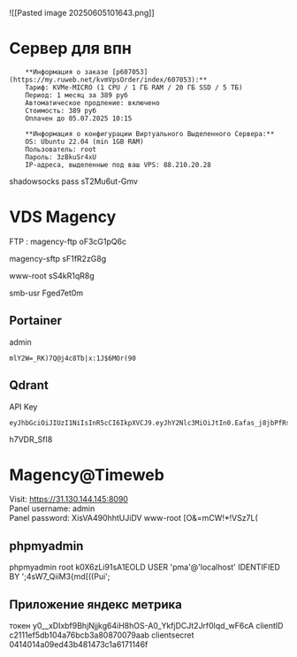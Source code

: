 ![[Pasted image 20250605101643.png]] 
# Сервер для впн
```
	**Информация о заказе [p607053](https://my.ruweb.net/kvmVpsOrder/index/607053):**  
	Тариф: KVMe-MICRO (1 CPU / 1 ГБ RAM / 20 ГБ SSD / 5 ТБ)  
	Период: 1 месяц за 389 руб  
	Автоматическое продление: включено  
	Стоимость: 389 руб  
	Оплачен до 05.07.2025 10:15
	
	**Информация о конфигурации Виртуального Выделенного Сервера:**  
	OS: Ubuntu 22.04 (min 1GB RAM)  
	Пользователь: root  
	Пароль: 3zBkuSr4xU  
	IP-адреса, выделенные под ваш VPS: 88.210.20.28
```


shadowsocks pass sT2Mu6ut-Gmv


# VDS Magency

FTP : magency-ftp   oF3cG1pQ6c

magency-sftp sF1fR2zG8g

www-root  sS4kR1qR8g

smb-usr Fged7et0m



## Portainer

admin
```
mlY2W=_RK)7Q@j4c8Tb|x:1J$6MOr(90
```


## Qdrant

API Key
```
eyJhbGciOiJIUzI1NiIsInR5cCI6IkpXVCJ9.eyJhY2Nlc3MiOiJtIn0.Eafas_j8jbPfRsA3uVIOBH9XODvQSHSMCbTmmna2tJw
```



h7VDR_SfI8


# Magency@Timeweb

 Visit: https://31.130.144.145:8090                     
                Panel username: admin                              
                Panel password: XisVA490hhtUJiDV 
www-root  [O&=mCW!*!VSz7L(

## phpmyadmin
phpmyadmin  root  k0X6zLi91sA1EOLD
USER 'pma'@'localhost' IDENTIFIED BY ';4sW7_QiiM3{md[((Pui';


## Приложение яндекс метрика 

токен y0__xDIxbf9BhjNjjkg64iH8hOS-A0_YkfjDCJt2Jrf0lqd_wF6cA
clientID  c2111ef5db104a76bcb3a80870079aab
clientsecret 0414014a09ed43b481473c1a6171146f